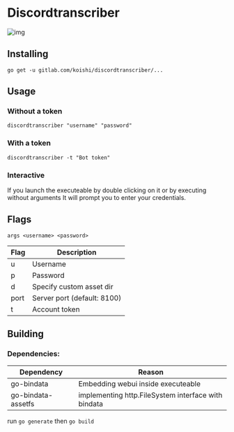 # Discordtranscriber
![img](https://i.imgur.com/lDkpxvE.png)
## Installing
`go get -u gitlab.com/koishi/discordtranscriber/...`

## Usage

### Without a token
`discordtranscriber "username" "password"`

### With a token
`discordtranscriber -t "Bot token"`

### Interactive
If you launch the executeable by double clicking on it or by executing without arguments It will prompt you to enter your credentials.

## Flags
`args <username> <password>`


| Flag | Description                 |
|------|-----------------------------|
| u    | Username                    |
| p    | Password                    |
| d    | Specify custom asset dir    |
| port | Server port (default: 8100) |
| t    | Account token               |

## Building

### Dependencies:
| Dependency         | Reason                                              |
|--------------------|-----------------------------------------------------|
| go-bindata         | Embedding webui inside executeable                  |
| go-bindata-assetfs | implementing http.FileSystem interface with bindata |

run `go generate` then `go build`
